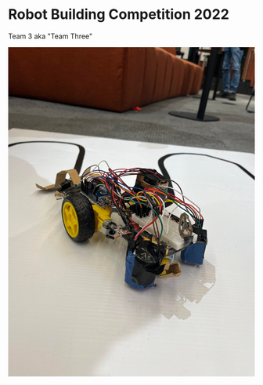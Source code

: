 Robot Building Competition 2022
===============================

Team 3 aka "Team Three"

![robot](robot.jpg)
